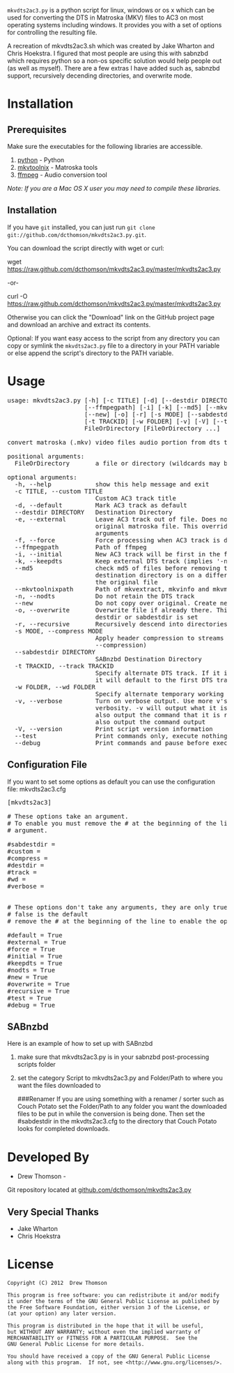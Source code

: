 `mkvdts2ac3.py` is a python script for linux, windows or os x which can be used
for converting the DTS in Matroska (MKV) files to AC3 on most operating systems
including windows. It provides you with a set of options for controlling the resulting
file.

A recreation of mkvdts2ac3.sh which was created by Jake Wharton and Chris Hoekstra.
I figured that most people are using this with sabnzbd which requires python so a
non-os specific solution would help people out (as well as myself). There are a
few extras I have added such as, sabnzbd support, recursively decending directories,
and overwrite mode.

Installation
============

Prerequisites
-------------
Make sure the executables for the following libraries are accessible.

1. [python](http://www.python.org/) - Python
2. [mkvtoolnix](http://www.bunkus.org/videotools/mkvtoolnix/) - Matroska tools
3. [ffmpeg](http://ffmpeg.org/) - Audio conversion tool

*Note: If you are a Mac OS X user you may need to compile these libraries.*

Installation
------------
If you have `git` installed, you can just run
`git clone git://github.com/dcthomson/mkvdts2ac3.py.git`.

You can download the script directly with wget or curl:

wget https://raw.github.com/dcthomson/mkvdts2ac3.py/master/mkvdts2ac3.py

  -or-

curl -O https://raw.github.com/dcthomson/mkvdts2ac3.py/master/mkvdts2ac3.py

Otherwise you can click the "Download" link on the GitHub project page and
download an archive and extract its contents.

Optional: If you want easy access to the script from any directory you can copy
or symlink the `mkvdts2ac3.py` file to a directory in your PATH variable or else
append the script's directory to the PATH variable.

Usage
=====

<pre>
usage: mkvdts2ac3.py [-h] [-c TITLE] [-d] [--destdir DIRECTORY] [-e] [-f]
                     [--ffmpegpath] [-i] [-k] [--md5] [--mkvtoolnixpath] [-n]
                     [--new] [-o] [-r] [-s MODE] [--sabdestdir DIRECTORY]
                     [-t TRACKID] [-w FOLDER] [-v] [-V] [--test] [--debug]
                     FileOrDirectory [FileOrDirectory ...]

convert matroska (.mkv) video files audio portion from dts to ac3

positional arguments:
  FileOrDirectory       a file or directory (wildcards may be used)

optional arguments:
  -h, --help            show this help message and exit
  -c TITLE, --custom TITLE
                        Custom AC3 track title
  -d, --default         Mark AC3 track as default
  --destdir DIRECTORY   Destination Directory
  -e, --external        Leave AC3 track out of file. Does not modify the
                        original matroska file. This overrides '-n' and '-d'
                        arguments
  -f, --force           Force processing when AC3 track is detected
  --ffmpegpath          Path of ffmpeg
  -i, --initial         New AC3 track will be first in the file
  -k, --keepdts         Keep external DTS track (implies '-n')
  --md5                 check md5 of files before removing the original if
                        destination directory is on a different device than
                        the original file
  --mkvtoolnixpath      Path of mkvextract, mkvinfo and mkvmerge
  -n, --nodts           Do not retain the DTS track
  --new                 Do not copy over original. Create new adjacent file
  -o, --overwrite       Overwrite file if already there. This only applies if
                        destdir or sabdestdir is set
  -r, --recursive       Recursively descend into directories
  -s MODE, --compress MODE
                        Apply header compression to streams (See mkvmerge's
                        --compression)
  --sabdestdir DIRECTORY
                        SABnzbd Destination Directory
  -t TRACKID, --track TRACKID
                        Specify alternate DTS track. If it is not a DTS track
                        it will default to the first DTS track found
  -w FOLDER, --wd FOLDER
                        Specify alternate temporary working directory
  -v, --verbose         Turn on verbose output. Use more v's for more
                        verbosity. -v will output what it is doing. -vv will
                        also output the command that it is running. -vvv will
                        also output the command output
  -V, --version         Print script version information
  --test                Print commands only, execute nothing
  --debug               Print commands and pause before executing each
</pre>


Configuration File
------------------
If you want to set some options as default you can use the configuration file: mkvdts2ac3.cfg
<pre>
[mkvdts2ac3]

# These options take an argument.
# To enable you must remove the # at the beginning of the line and supply the
# argument. 
 
#sabdestdir =
#custom =
#compress =
#destdir =
#track =
#wd =
#verbose =


# These options don't take any arguments, they are only true or false
# false is the default
# remove the # at the beginning of the line to enable the option

#default = True
#external = True
#force = True
#initial = True
#keepdts = True
#nodts = True
#new = True
#overwrite = True
#recursive = True
#test = True
#debug = True
</pre>


SABnzbd
-------
Here is an example of how to set up with SABnzbd

1. make sure that mkvdts2ac3.py is in your sabnzbd post-processing scripts folder

2. set the category Script to mkvdts2ac3.py and Folder/Path to where you want the files downloaded to

    ###Renamer
If you are using something with a renamer / sorter such as Couch Potato set the Folder/Path to any folder you want the downloaded files to be put in while the conversion is being done. Then set the #sabdestdir in the mkvdts2ac3.cfg to the directory that Couch Potato looks for completed downloads.


  
Developed By
============
* Drew Thomson - <drewthomson at outlook dot com>

Git repository located at
[github.com/dcthomson/mkvdts2ac3.py](http://github.com/dcthomson/mkvdts2ac3.py)


Very Special Thanks
-------------------
* Jake Wharton
* Chris Hoekstra

License
=======

	Copyright (C) 2012  Drew Thomson
	
	This program is free software: you can redistribute it and/or modify
	it under the terms of the GNU General Public License as published by
	the Free Software Foundation, either version 3 of the License, or
	(at your option) any later version.
	
	This program is distributed in the hope that it will be useful,
	but WITHOUT ANY WARRANTY; without even the implied warranty of
	MERCHANTABILITY or FITNESS FOR A PARTICULAR PURPOSE.  See the
	GNU General Public License for more details.
	
	You should have received a copy of the GNU General Public License
	along with this program.  If not, see <http://www.gnu.org/licenses/>.